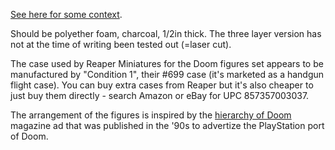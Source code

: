 [See here for some context](https://www.doomworld.com/forum/topic/66283-improving-the-reaper-miniatures-boxed-sets/).

Should be polyether foam, charcoal, 1/2in thick. The three layer version has
not at the time of writing been tested out (=laser cut).

The case used by Reaper Miniatures for the Doom figures set appears to be
manufactured by "Condition 1", their #699 case (it's marketed as a handgun
flight case). You can buy extra cases from Reaper but it's also cheaper to
just buy them directly - search Amazon or eBay for UPC 857357003037.

The arrangement of the figures is inspired by the
[hierarchy of Doom](https://www.doomworld.com/pageofdoom/graphics/treebig.jpg)
magazine ad that was published in the '90s to advertize the PlayStation port
of Doom.
